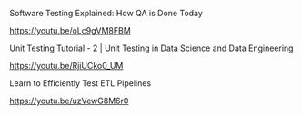 Software Testing Explained: How QA is Done Today

https://youtu.be/oLc9gVM8FBM

Unit Testing Tutorial - 2 | Unit Testing in Data Science and Data Engineering

https://youtu.be/RjiUCko0_UM

Learn to Efficiently Test ETL Pipelines

https://youtu.be/uzVewG8M6r0

